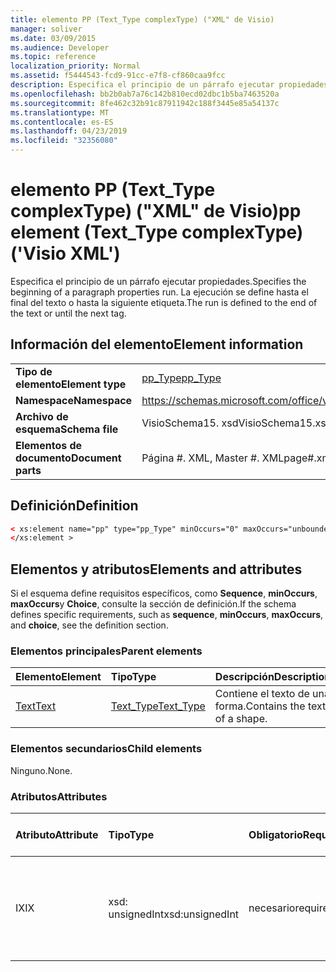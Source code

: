 ```yaml
---
title: elemento PP (Text_Type complexType) ("XML" de Visio)
manager: soliver
ms.date: 03/09/2015
ms.audience: Developer
ms.topic: reference
localization_priority: Normal
ms.assetid: f5444543-fcd9-91cc-e7f8-cf860caa9fcc
description: Especifica el principio de un párrafo ejecutar propiedades. La ejecución se define hasta el final del texto o hasta la siguiente etiqueta.
ms.openlocfilehash: bb2b0ab7a76c142b810ecd02dbc1b5ba7463520a
ms.sourcegitcommit: 8fe462c32b91c87911942c188f3445e85a54137c
ms.translationtype: MT
ms.contentlocale: es-ES
ms.lasthandoff: 04/23/2019
ms.locfileid: "32356080"
---
```

# <a name="pp-element-texttype-complextype-visio-xml"></a><span data-ttu-id="2bc79-104">elemento PP (Text_Type complexType) ("XML" de Visio)</span><span class="sxs-lookup"><span data-stu-id="2bc79-104">pp element (Text_Type complexType) ('Visio XML')</span></span>

<span data-ttu-id="2bc79-105">Especifica el principio de un párrafo ejecutar propiedades.</span><span class="sxs-lookup"><span data-stu-id="2bc79-105">Specifies the beginning of a paragraph properties run.</span></span> <span data-ttu-id="2bc79-106">La ejecución se define hasta el final del texto o hasta la siguiente etiqueta.</span><span class="sxs-lookup"><span data-stu-id="2bc79-106">The run is defined to the end of the text or until the next tag.</span></span>
  
## <a name="element-information"></a><span data-ttu-id="2bc79-107">Información del elemento</span><span class="sxs-lookup"><span data-stu-id="2bc79-107">Element information</span></span>

|||
|:-----|:-----|
|<span data-ttu-id="2bc79-108">**Tipo de elemento**</span><span class="sxs-lookup"><span data-stu-id="2bc79-108">**Element type**</span></span> <br/> |[<span data-ttu-id="2bc79-109">pp_Type</span><span class="sxs-lookup"><span data-stu-id="2bc79-109">pp_Type</span></span>](pp_type-complextypevisio-xml.md) <br/> |
|<span data-ttu-id="2bc79-110">**Namespace**</span><span class="sxs-lookup"><span data-stu-id="2bc79-110">**Namespace**</span></span> <br/> |https://schemas.microsoft.com/office/visio/2012/main  <br/> |
|<span data-ttu-id="2bc79-111">**Archivo de esquema**</span><span class="sxs-lookup"><span data-stu-id="2bc79-111">**Schema file**</span></span> <br/> |<span data-ttu-id="2bc79-112">VisioSchema15. xsd</span><span class="sxs-lookup"><span data-stu-id="2bc79-112">VisioSchema15.xsd</span></span>  <br/> |
|<span data-ttu-id="2bc79-113">**Elementos de documento**</span><span class="sxs-lookup"><span data-stu-id="2bc79-113">**Document parts**</span></span> <br/> |<span data-ttu-id="2bc79-114">Página #. XML, Master #. XML</span><span class="sxs-lookup"><span data-stu-id="2bc79-114">page#.xml, master#.xml</span></span>  <br/> |
   
## <a name="definition"></a><span data-ttu-id="2bc79-115">Definición</span><span class="sxs-lookup"><span data-stu-id="2bc79-115">Definition</span></span>

```XML
< xs:element name="pp" type="pp_Type" minOccurs="0" maxOccurs="unbounded" >
</xs:element >
```

## <a name="elements-and-attributes"></a><span data-ttu-id="2bc79-116">Elementos y atributos</span><span class="sxs-lookup"><span data-stu-id="2bc79-116">Elements and attributes</span></span>

<span data-ttu-id="2bc79-117">Si el esquema define requisitos específicos, como **Sequence**, **minOccurs**, **maxOccurs**y **Choice**, consulte la sección de definición.</span><span class="sxs-lookup"><span data-stu-id="2bc79-117">If the schema defines specific requirements, such as **sequence**, **minOccurs**, **maxOccurs**, and **choice**, see the definition section.</span></span> 
  
### <a name="parent-elements"></a><span data-ttu-id="2bc79-118">Elementos principales</span><span class="sxs-lookup"><span data-stu-id="2bc79-118">Parent elements</span></span>

|<span data-ttu-id="2bc79-119">**Elemento**</span><span class="sxs-lookup"><span data-stu-id="2bc79-119">**Element**</span></span>|<span data-ttu-id="2bc79-120">**Tipo**</span><span class="sxs-lookup"><span data-stu-id="2bc79-120">**Type**</span></span>|<span data-ttu-id="2bc79-121">**Descripción**</span><span class="sxs-lookup"><span data-stu-id="2bc79-121">**Description**</span></span>|
|:-----|:-----|:-----|
|[<span data-ttu-id="2bc79-122">Text</span><span class="sxs-lookup"><span data-stu-id="2bc79-122">Text</span></span>](text-element-shapesheet_type-complextypevisio-xml.md) <br/> |[<span data-ttu-id="2bc79-123">Text_Type</span><span class="sxs-lookup"><span data-stu-id="2bc79-123">Text_Type</span></span>](text_type-complextypevisio-xml.md) <br/> |<span data-ttu-id="2bc79-124">Contiene el texto de una forma.</span><span class="sxs-lookup"><span data-stu-id="2bc79-124">Contains the text of a shape.</span></span>  <br/> |
   
### <a name="child-elements"></a><span data-ttu-id="2bc79-125">Elementos secundarios</span><span class="sxs-lookup"><span data-stu-id="2bc79-125">Child elements</span></span>

<span data-ttu-id="2bc79-126">Ninguno.</span><span class="sxs-lookup"><span data-stu-id="2bc79-126">None.</span></span>
  
### <a name="attributes"></a><span data-ttu-id="2bc79-127">Atributos</span><span class="sxs-lookup"><span data-stu-id="2bc79-127">Attributes</span></span>

|<span data-ttu-id="2bc79-128">**Atributo**</span><span class="sxs-lookup"><span data-stu-id="2bc79-128">**Attribute**</span></span>|<span data-ttu-id="2bc79-129">**Tipo**</span><span class="sxs-lookup"><span data-stu-id="2bc79-129">**Type**</span></span>|<span data-ttu-id="2bc79-130">**Obligatorio**</span><span class="sxs-lookup"><span data-stu-id="2bc79-130">**Required**</span></span>|<span data-ttu-id="2bc79-131">**Descripción**</span><span class="sxs-lookup"><span data-stu-id="2bc79-131">**Description**</span></span>|<span data-ttu-id="2bc79-132">**Posibles valores**</span><span class="sxs-lookup"><span data-stu-id="2bc79-132">**Possible values**</span></span>|
|:-----|:-----|:-----|:-----|:-----|
|<span data-ttu-id="2bc79-133">IX</span><span class="sxs-lookup"><span data-stu-id="2bc79-133">IX</span></span>  <br/> |<span data-ttu-id="2bc79-134">xsd: unsignedInt</span><span class="sxs-lookup"><span data-stu-id="2bc79-134">xsd:unsignedInt</span></span>  <br/> |<span data-ttu-id="2bc79-135">necesario</span><span class="sxs-lookup"><span data-stu-id="2bc79-135">required</span></span>  <br/> |<span data-ttu-id="2bc79-136">Índice del elemento **para** que especifica el formato que se aplica a este segmento.</span><span class="sxs-lookup"><span data-stu-id="2bc79-136">The index of the **Para** element that specifies the formatting applied to this run.</span></span>  <br/> |<span data-ttu-id="2bc79-137">Valores del tipo xsd: unsignedInt.</span><span class="sxs-lookup"><span data-stu-id="2bc79-137">Values of the xsd:unsignedInt type.</span></span>  <br/> |
   

